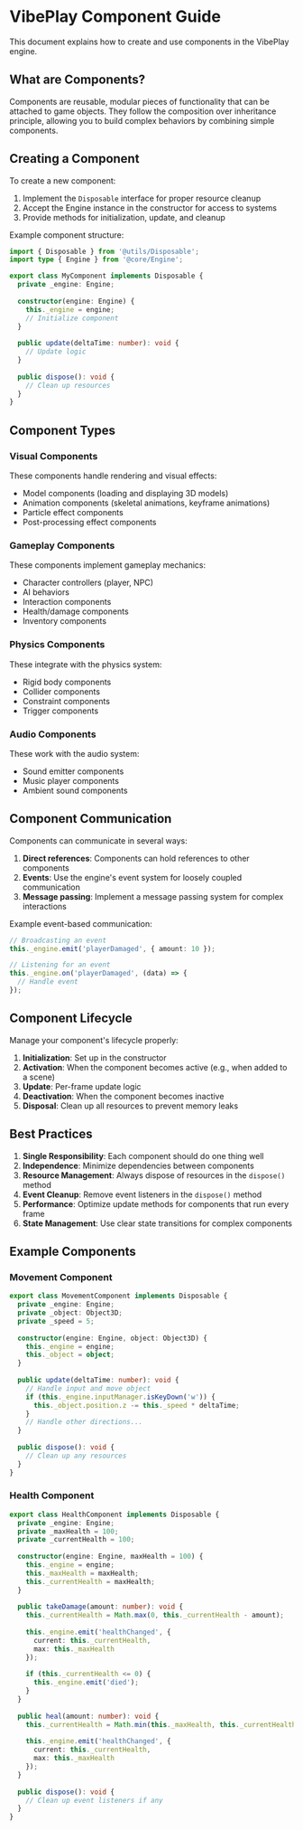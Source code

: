 # VibePlay Component Guide

This document explains how to create and use components in the VibePlay engine.

## What are Components?

Components are reusable, modular pieces of functionality that can be attached to game objects. They follow the composition over inheritance principle, allowing you to build complex behaviors by combining simple components.

## Creating a Component

To create a new component:

1. Implement the `Disposable` interface for proper resource cleanup
2. Accept the Engine instance in the constructor for access to systems
3. Provide methods for initialization, update, and cleanup

Example component structure:

```typescript
import { Disposable } from '@utils/Disposable';
import type { Engine } from '@core/Engine';

export class MyComponent implements Disposable {
  private _engine: Engine;
  
  constructor(engine: Engine) {
    this._engine = engine;
    // Initialize component
  }
  
  public update(deltaTime: number): void {
    // Update logic
  }
  
  public dispose(): void {
    // Clean up resources
  }
}
```

## Component Types

### Visual Components

These components handle rendering and visual effects:

- Model components (loading and displaying 3D models)
- Animation components (skeletal animations, keyframe animations)
- Particle effect components
- Post-processing effect components

### Gameplay Components

These components implement gameplay mechanics:

- Character controllers (player, NPC)
- AI behaviors
- Interaction components
- Health/damage components
- Inventory components

### Physics Components

These integrate with the physics system:

- Rigid body components
- Collider components
- Constraint components
- Trigger components

### Audio Components

These work with the audio system:

- Sound emitter components
- Music player components
- Ambient sound components

## Component Communication

Components can communicate in several ways:

1. **Direct references**: Components can hold references to other components
2. **Events**: Use the engine's event system for loosely coupled communication
3. **Message passing**: Implement a message passing system for complex interactions

Example event-based communication:

```typescript
// Broadcasting an event
this._engine.emit('playerDamaged', { amount: 10 });

// Listening for an event
this._engine.on('playerDamaged', (data) => {
  // Handle event
});
```

## Component Lifecycle

Manage your component's lifecycle properly:

1. **Initialization**: Set up in the constructor
2. **Activation**: When the component becomes active (e.g., when added to a scene)
3. **Update**: Per-frame update logic
4. **Deactivation**: When the component becomes inactive
5. **Disposal**: Clean up all resources to prevent memory leaks

## Best Practices

1. **Single Responsibility**: Each component should do one thing well
2. **Independence**: Minimize dependencies between components
3. **Resource Management**: Always dispose of resources in the `dispose()` method
4. **Event Cleanup**: Remove event listeners in the `dispose()` method
5. **Performance**: Optimize update methods for components that run every frame
6. **State Management**: Use clear state transitions for complex components

## Example Components

### Movement Component

```typescript
export class MovementComponent implements Disposable {
  private _engine: Engine;
  private _object: Object3D;
  private _speed = 5;
  
  constructor(engine: Engine, object: Object3D) {
    this._engine = engine;
    this._object = object;
  }
  
  public update(deltaTime: number): void {
    // Handle input and move object
    if (this._engine.inputManager.isKeyDown('w')) {
      this._object.position.z -= this._speed * deltaTime;
    }
    // Handle other directions...
  }
  
  public dispose(): void {
    // Clean up any resources
  }
}
```

### Health Component

```typescript
export class HealthComponent implements Disposable {
  private _engine: Engine;
  private _maxHealth = 100;
  private _currentHealth = 100;
  
  constructor(engine: Engine, maxHealth = 100) {
    this._engine = engine;
    this._maxHealth = maxHealth;
    this._currentHealth = maxHealth;
  }
  
  public takeDamage(amount: number): void {
    this._currentHealth = Math.max(0, this._currentHealth - amount);
    
    this._engine.emit('healthChanged', {
      current: this._currentHealth,
      max: this._maxHealth
    });
    
    if (this._currentHealth <= 0) {
      this._engine.emit('died');
    }
  }
  
  public heal(amount: number): void {
    this._currentHealth = Math.min(this._maxHealth, this._currentHealth + amount);
    
    this._engine.emit('healthChanged', {
      current: this._currentHealth,
      max: this._maxHealth
    });
  }
  
  public dispose(): void {
    // Clean up event listeners if any
  }
}
```